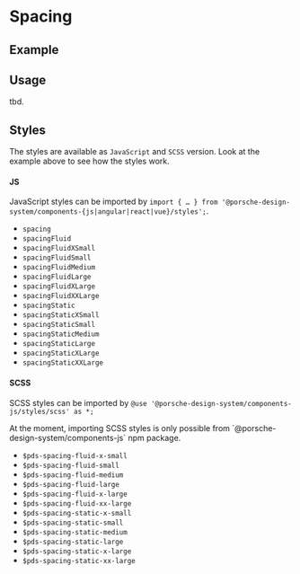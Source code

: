 # Spacing

<TableOfContents></TableOfContents>

## Example

<Playground :frameworkMarkup="codeExample">
  <ExampleDesignTokensSpacing />
</Playground>

## Usage

tbd.

## Styles

The styles are available as `JavaScript` and `SCSS` version. Look at the example above to see how the styles work.

#### JS

JavaScript styles can be imported by
`import { … } from '@porsche-design-system/components-{js|angular|react|vue}/styles';`.

- `spacing`
- `spacingFluid`
- `spacingFluidXSmall`
- `spacingFluidSmall`
- `spacingFluidMedium`
- `spacingFluidLarge`
- `spacingFluidXLarge`
- `spacingFluidXXLarge`
- `spacingStatic`
- `spacingStaticXSmall`
- `spacingStaticSmall`
- `spacingStaticMedium`
- `spacingStaticLarge`
- `spacingStaticXLarge`
- `spacingStaticXXLarge`

#### SCSS

SCSS styles can be imported by `@use '@porsche-design-system/components-js/styles/scss' as *;`

<p-inline-notification heading="Important note" state="warning" persistent="true">
 At the moment, importing SCSS styles is only possible from `@porsche-design-system/components-js` npm package.
</p-inline-notification>

- `$pds-spacing-fluid-x-small`
- `$pds-spacing-fluid-small`
- `$pds-spacing-fluid-medium`
- `$pds-spacing-fluid-large`
- `$pds-spacing-fluid-x-large`
- `$pds-spacing-fluid-xx-large`
- `$pds-spacing-static-x-small`
- `$pds-spacing-static-small`
- `$pds-spacing-static-medium`
- `$pds-spacing-static-large`
- `$pds-spacing-static-x-large`
- `$pds-spacing-static-xx-large`

<script lang="ts">
import Vue from 'vue';
import Component from 'vue-class-component';
import { getStylesSpacingCodeSamples } from '@porsche-design-system/shared';
import ExampleDesignTokensSpacing from '@/pages/patterns/styles/example-spacing.vue';

@Component({
  components: {
    ExampleDesignTokensSpacing
  },
})
export default class Code extends Vue {
  codeExample = getStylesSpacingCodeSamples();
}
</script>
